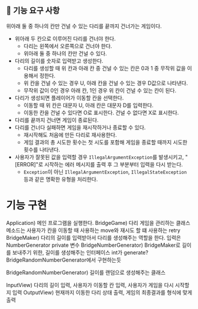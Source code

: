 ## 🚀 기능 요구 사항
위아래 둘 중 하나의 칸만 건널 수 있는 다리를 끝까지 건너가는 게임이다.
- 위아래 두 칸으로 이루어진 다리를 건너야 한다.
    - 다리는 왼쪽에서 오른쪽으로 건너야 한다.
    - 위아래 둘 중 하나의 칸만 건널 수 있다.
- 다리의 길이를 숫자로 입력받고 생성한다.
    - 다리를 생성할 때 위 칸과 아래 칸 중 건널 수 있는 칸은 0과 1 중 무작위 값을 이용해서 정한다.
    - 위 칸을 건널 수 있는 경우 U, 아래 칸을 건널 수 있는 경우 D값으로 나타낸다.
    - 무작위 값이 0인 경우 아래 칸, 1인 경우 위 칸이 건널 수 있는 칸이 된다.
- 다리가 생성되면 플레이어가 이동할 칸을 선택한다.
    - 이동할 때 위 칸은 대문자 U, 아래 칸은 대문자 D를 입력한다.
    - 이동한 칸을 건널 수 있다면 O로 표시한다. 건널 수 없다면 X로 표시한다.
- 다리를 끝까지 건너면 게임이 종료된다.
- 다리를 건너다 실패하면 게임을 재시작하거나 종료할 수 있다.
    - 재시작해도 처음에 만든 다리로 재사용한다.
    - 게임 결과의 총 시도한 횟수는 첫 시도를 포함해 게임을 종료할 때까지 시도한 횟수를 나타낸다.
- 사용자가 잘못된 값을 입력할 경우 `IllegalArgumentException`를 발생시키고, "[ERROR]"로 시작하는 에러 메시지를 출력 후 그 부분부터 입력을 다시 받는다.
    - `Exception`이 아닌 `IllegalArgumentException`, `IllegalStateException` 등과 같은 명확한 유형을 처리한다.

# 기능 구현 
Application) 메인 프로그램을 실행한다.
BridgeGame) 다리 게임을 관리하는 클래스 
 메소드는 사용자가 칸을 이동할 때 사용하는 move와 재시도 할 떄 사용하는 retry
BridgeMaker) 다리의 길이를 입력받아서 다리를 생성해주는 역할을 한다. 입력은 NumberGenerator private 변수
BridgeNumberGenerator) BridgeMaker로 길이를 보내주기 위한, 길이를 생성해주는 인터페이스 int가 generate? BridgeRandomNumberGenerator에서 구현하는듯

BridgeRandomNumberGenerator) 길이를 랜덤으로 생성해주는 클래스

InputView) 다리의 길이 입력, 사용자가 이동할 칸 입력, 사용자가 게임을 다시 시작할 지 입력
OutputView) 현재까지 이동한 다리 상태 출력, 게임의 최종결과를 형식에 맞게 출력